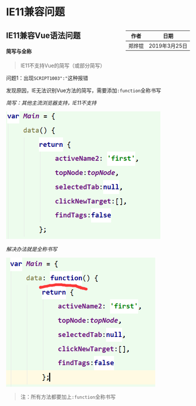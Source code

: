 # IE11兼容问题

<div style="float:right">

|作者|日期|
|----|---|
|郑烨锟|2019年3月25日|

</div>

## IE11兼容Vue语法问题

#### 简写与全称

> IE11不支持Vue的简写（或部分简写）

问题1：出现`SCRIPT1003":"`这种报错

发现原因，IE无法识别Vue方法的简写，需要添加`:function`全称书写

*简写：其他主流浏览器支持，IE11不支持*

 ![](images/IE与vue兼容问题图1.png)

*解决办法就是全称书写*

 ![](images/IE与vue兼容问题图2.png)

> 注：所有方法都要加上`:function`全称书写


